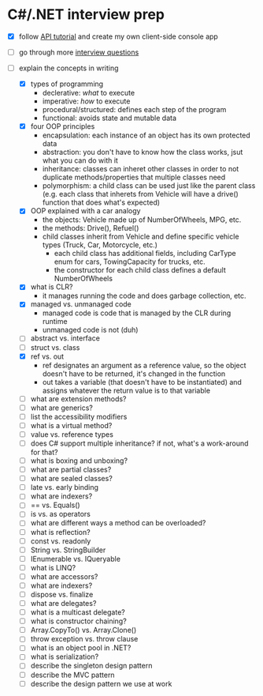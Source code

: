 # C#/.NET interview prep

- [x] follow [API tutorial](https://docs.microsoft.com/en-us/aspnet/web-api/overview/advanced/calling-a-web-api-from-a-net-client) and create my own client-side console app
- [ ] go through more [interview questions](https://www.c-sharpcorner.com/UploadFile/puranindia/C-Sharp-interview-questions)
- [ ] explain the concepts in writing

    - [x] types of programming
        - declerative: *what* to execute
        - imperative: *how* to execute
        - procedural/structured: defines each step of the program
        - functional: avoids state and mutable data
    - [x] four OOP principles
        - encapsulation: each instance of an object has its own protected data
        - abstraction: you don't have to know how the class works, jsut what you can do with it
        - inheritance: classes can inheret other classes in order to not duplicate methods/properties that multiple classes need
        - polymorphism: a child class can be used just like the parent class (e.g. each class that inherets from Vehicle will have a drive() function that does what's expected)
    - [x] OOP explained with a car analogy
        - the objects: Vehicle made up of NumberOfWheels, MPG, etc.
        - the methods: Drive(), Refuel()
        - child classes inherit from Vehicle and define specific vehicle types (Truck, Car, Motorcycle, etc.)
            - each child class has additional fields, including CarType enum for cars, TowingCapacity for trucks, etc.
            - the constructor for each child class defines a default NumberOfWheels
    - [x] what is CLR?
        - it manages running the code and does garbage collection, etc.
    - [x] managed vs. unmanaged code
        - managed code is code that is managed by the CLR during runtime
        - unmanaged code is not (duh)
    - [ ] abstract vs. interface
    - [ ] struct vs. class
    - [x] ref vs. out
        - ref designates an argument as a reference value, so the object doesn't have to be returned, it's changed in the function
        - out takes a variable (that doesn't have to be instantiated) and assigns whatever the return value is to that variable
    - [ ] what are extension methods?
    - [ ] what are generics?
    - [ ] list the accessibility modifiers
    - [ ] what is a virtual method?
    - [ ] value vs. reference types
    - [ ] does C# support multiple inheritance? if not, what's a work-around for that?
    - [ ] what is boxing and unboxing?
    - [ ] what are partial classes?
    - [ ] what are sealed classes?
    - [ ] late vs. early binding
    - [ ] what are indexers?
    - [ ] == vs. Equals()
    - [ ] is vs. as operators
    - [ ] what are different ways a method can be overloaded?
    - [ ] what is reflection?
    - [ ] const vs. readonly
    - [ ] String vs. StringBuilder
    - [ ] IEnumerable vs. IQueryable
    - [ ] what is LINQ?
    - [ ] what are accessors?
    - [ ] what are indexers?
    - [ ] dispose vs. finalize
    - [ ] what are delegates?
    - [ ] what is a multicast delegate?
    - [ ] what is constructor chaining?
    - [ ] Array.CopyTo() vs. Array.Clone()
    - [ ] throw exception vs. throw clause
    - [ ] what is an object pool in .NET?
    - [ ] what is serialization?
    - [ ] describe the singleton design pattern
    - [ ] describe the MVC pattern
    - [ ] describe the design pattern we use at work
